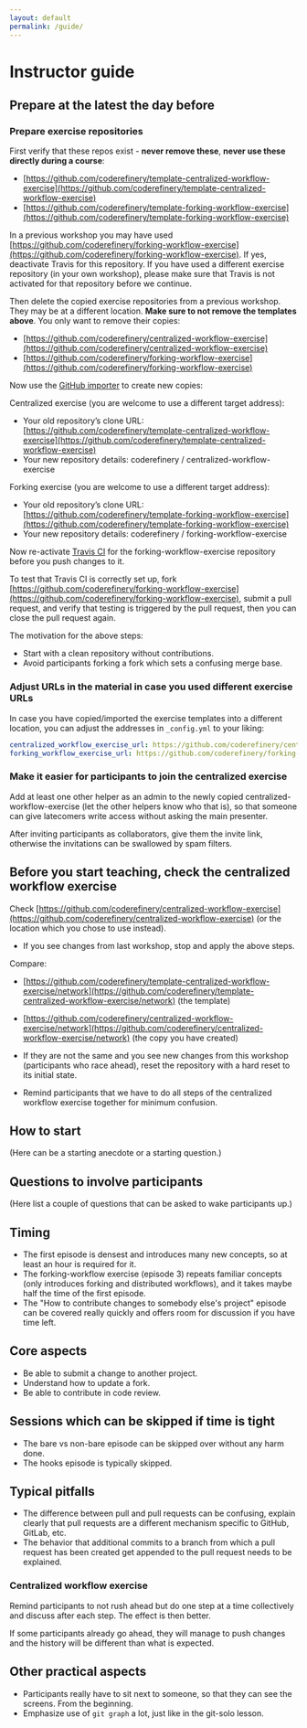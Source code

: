 ```yaml
---
layout: default
permalink: /guide/
---
```


# Instructor guide

## Prepare at the latest the day before

### Prepare exercise repositories

First verify that these repos exist - **never remove these**, **never use these directly during a course**:
- [https://github.com/coderefinery/template-centralized-workflow-exercise](https://github.com/coderefinery/template-centralized-workflow-exercise)
- [https://github.com/coderefinery/template-forking-workflow-exercise](https://github.com/coderefinery/template-forking-workflow-exercise)

In a previous workshop you may have used
[https://github.com/coderefinery/forking-workflow-exercise](https://github.com/coderefinery/forking-workflow-exercise).
If yes, deactivate Travis for this repository. If you have used a different
exercise repository (in your own workshop), please make sure that Travis is not
activated for that repository before we continue.

Then delete the copied exercise repositories from a previous workshop. They may be at a
different location. **Make sure to not remove the templates above**. You only want to remove their copies:
- [https://github.com/coderefinery/centralized-workflow-exercise](https://github.com/coderefinery/centralized-workflow-exercise)
- [https://github.com/coderefinery/forking-workflow-exercise](https://github.com/coderefinery/forking-workflow-exercise)

Now use the [GitHub importer](https://github.com/new/import) to create new copies:

Centralized exercise (you are welcome to use a different target address):
- Your old repository’s clone URL: [https://github.com/coderefinery/template-centralized-workflow-exercise](https://github.com/coderefinery/template-centralized-workflow-exercise)
- Your new repository details: coderefinery / centralized-workflow-exercise

Forking exercise (you are welcome to use a different target address):
- Your old repository’s clone URL: [https://github.com/coderefinery/template-forking-workflow-exercise](https://github.com/coderefinery/template-forking-workflow-exercise)
- Your new repository details: coderefinery / forking-workflow-exercise

Now re-activate
[Travis CI](https://travis-ci.org/organizations/coderefinery/repositories)
for the forking-workflow-exercise repository before you push changes to it.

To test that Travis CI is correctly set up,
fork [https://github.com/coderefinery/forking-workflow-exercise](https://github.com/coderefinery/forking-workflow-exercise),
submit a pull request, and
verify that testing is triggered by the pull request, then you can close the pull request again.

The motivation for the above steps:
- Start with a clean repository without contributions.
- Avoid participants forking a fork which sets a confusing merge base.


### Adjust URLs in the material in case you used different exercise URLs

In case you have copied/imported the exercise templates into a different location,
you can adjust the addresses in `_config.yml` to your liking:

```yaml
centralized_workflow_exercise_url: https://github.com/coderefinery/centralized-workflow-exercise
forking_workflow_exercise_url: https://github.com/coderefinery/forking-workflow-exercise
```


### Make it easier for participants to join the centralized exercise

Add at least one other helper as an admin to the newly copied centralized-workflow-exercise (let the
other helpers know who that is), so that someone can give latecomers
write access without asking the main presenter.

After inviting participants as collaborators, give them the invite link, otherwise
the invitations can be swallowed by spam filters.


## Before you start teaching, check the centralized workflow exercise

Check [https://github.com/coderefinery/centralized-workflow-exercise](https://github.com/coderefinery/centralized-workflow-exercise)
(or the location which you chose to use instead).

- If you see changes from last workshop, stop and apply the above steps.

Compare:
- [https://github.com/coderefinery/template-centralized-workflow-exercise/network](https://github.com/coderefinery/template-centralized-workflow-exercise/network) (the template)
- [https://github.com/coderefinery/centralized-workflow-exercise/network](https://github.com/coderefinery/centralized-workflow-exercise/network) (the copy you have created)

- If they are not the same and you see new changes from this workshop
  (participants who race ahead), reset the repository with a hard reset to its initial state.
- Remind participants that we have to do all steps of the centralized workflow
  exercise together for minimum confusion.


## How to start

(Here can be a starting anecdote or a starting question.)


## Questions to involve participants

(Here list a couple of questions that can be asked to
wake participants up.)


## Timing

- The first episode is densest and introduces many new concepts,
  so at least an hour is required for it.
- The forking-workflow exercise (episode 3) repeats familiar concepts (only
  introduces forking and distributed workflows), and it takes maybe half the
  time of the first episode.
- The "How to contribute changes to somebody else's project" episode can be
  covered really quickly and offers room for discussion if you have time left.


## Core aspects

- Be able to submit a change to another project.
- Understand how to update a fork.
- Be able to contribute in code review.


## Sessions which can be skipped if time is tight

- The bare vs non-bare episode can be skipped over without any harm done.
- The hooks episode is typically skipped.


## Typical pitfalls

- The difference between pull and pull requests can be confusing, explain clearly that
  pull requests are a different mechanism specific to GitHub, GitLab, etc.
- The behavior that additional commits to a branch from which a pull request has been created get appended
  to the pull request needs to be explained.


### Centralized workflow exercise

Remind participants to not rush ahead but do one step at
a time collectively and discuss after each step. The effect
is then better.

If some participants already go ahead, they will manage to push
changes and the history will be different than what is expected.


## Other practical aspects

- Participants really have to sit next to someone, so that they can see the screens. From the beginning.
- Emphasize use of `git graph` a lot, just like in the git-solo lesson.
